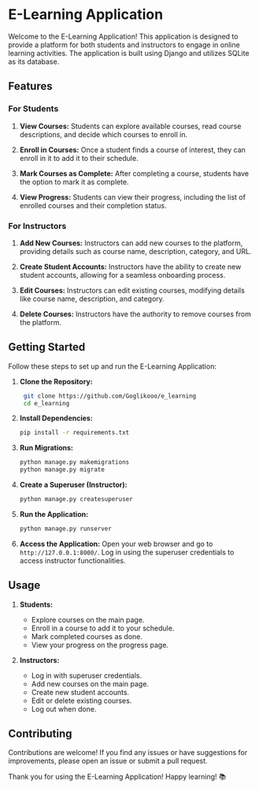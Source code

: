 # E-Learning Application

Welcome to the E-Learning Application! This application is designed to provide a platform for both students and instructors to engage in online learning activities. The application is built using Django and utilizes SQLite as its database.

## Features

### For Students

1. **View Courses:** Students can explore available courses, read course descriptions, and decide which courses to enroll in.

2. **Enroll in Courses:** Once a student finds a course of interest, they can enroll in it to add it to their schedule.

3. **Mark Courses as Complete:** After completing a course, students have the option to mark it as complete.

4. **View Progress:** Students can view their progress, including the list of enrolled courses and their completion status.

### For Instructors

1. **Add New Courses:** Instructors can add new courses to the platform, providing details such as course name, description, category, and URL.

2. **Create Student Accounts:** Instructors have the ability to create new student accounts, allowing for a seamless onboarding process.

3. **Edit Courses:** Instructors can edit existing courses, modifying details like course name, description, and category.

4. **Delete Courses:** Instructors have the authority to remove courses from the platform.

## Getting Started

Follow these steps to set up and run the E-Learning Application:

1. **Clone the Repository:**
   ```bash
    git clone https://github.com/Goglikooo/e_learning
    cd e_learning
   ```

2. **Install Dependencies:**
   ```bash
   pip install -r requirements.txt
   ```

3. **Run Migrations:**
   ```bash
   python manage.py makemigrations
   python manage.py migrate
   ```

4. **Create a Superuser (Instructor):**
   ```bash
   python manage.py createsuperuser
   ```

5. **Run the Application:**
   ```bash
   python manage.py runserver
   ```

6. **Access the Application:**
   Open your web browser and go to `http://127.0.0.1:8000/`. Log in using the superuser credentials to access instructor functionalities.

## Usage

1. **Students:**
   - Explore courses on the main page.
   - Enroll in a course to add it to your schedule.
   - Mark completed courses as done.
   - View your progress on the progress page.

2. **Instructors:**
   - Log in with superuser credentials.
   - Add new courses on the main page.
   - Create new student accounts.
   - Edit or delete existing courses.
   - Log out when done.

## Contributing

Contributions are welcome! If you find any issues or have suggestions for improvements, please open an issue or submit a pull request.

Thank you for using the E-Learning Application! Happy learning! 📚
